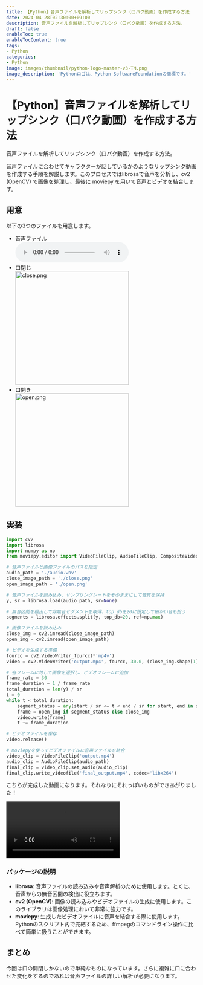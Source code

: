```yaml
---
title: 【Python】音声ファイルを解析してリップシンク（口パク動画）を作成する方法
date: 2024-04-28T02:30:00+09:00
description: 音声ファイルを解析してリップシンク（口パク動画）を作成する方法。
draft: false
enableToc: true
enableTocContent: true
tags: 
- Python
categories: 
- Python
image: images/thumbnail/python-logo-master-v3-TM.png
image_description: 'Pythonロゴは、Python SoftwareFoundationの商標です。'
---
```


# 【Python】音声ファイルを解析してリップシンク（口パク動画）を作成する方法

音声ファイルを解析してリップシンク（口パク動画）を作成する方法。

音声ファイルに合わせてキャラクターが話しているかのようなリップシンク動画を作成する手順を解説します。このプロセスではlibrosaで音声を分析し、cv2 (OpenCV) で画像を処理し、最後に moviepy を用いて音声とビデオを結合します。

## 用意

以下の3つのファイルを用意します。

- 音声ファイル<br><audio controls src="/tech/2024/04/28/python-lip-sync/audio.wav"></audio>
- 口閉じ<br><img src="/tech/2024/04/28/python-lip-sync/close.png" alt="close.png" style="width:300px;" />
- 口開き<br><img src="/tech/2024/04/28/python-lip-sync/open.png" alt="open.png" style="width:300px;" />

## 実装

```python
import cv2
import librosa
import numpy as np
from moviepy.editor import VideoFileClip, AudioFileClip, CompositeVideoClip

# 音声ファイルと画像ファイルのパスを指定
audio_path = './audio.wav'
close_image_path = './close.png'
open_image_path = './open.png'

# 音声ファイルを読み込み、サンプリングレートをそのままにして音質を保持
y, sr = librosa.load(audio_path, sr=None)

# 無音区間を検出して非無音セグメントを取得、top_dbを20に設定して細かい音も拾う
segments = librosa.effects.split(y, top_db=20, ref=np.max)

# 画像ファイルを読み込み
close_img = cv2.imread(close_image_path)
open_img = cv2.imread(open_image_path)

# ビデオを生成する準備
fourcc = cv2.VideoWriter_fourcc(*'mp4v')
video = cv2.VideoWriter('output.mp4', fourcc, 30.0, (close_img.shape[1], close_img.shape[0]))

# 各フレームに対して画像を選択し、ビデオフレームに追加
frame_rate = 30
frame_duration = 1 / frame_rate
total_duration = len(y) / sr
t = 0
while t < total_duration:
    segment_status = any(start / sr <= t < end / sr for start, end in segments)
    frame = open_img if segment_status else close_img
    video.write(frame)
    t += frame_duration

# ビデオファイルを保存
video.release()

# moviepyを使ってビデオファイルに音声ファイルを結合
video_clip = VideoFileClip('output.mp4')
audio_clip = AudioFileClip(audio_path)
final_clip = video_clip.set_audio(audio_clip)
final_clip.write_videofile('final_output.mp4', codec='libx264')
```

こちらが完成した動画になります。それなりにそれっぽいものができあがりました！

<video controls style="width:300px;" src="/tech/2024/04/28/python-lip-sync/video.mp4" ></video>

### パッケージの説明

- **librosa**: 音声ファイルの読み込みや音声解析のために使用します。とくに、音声からの無音区間の検出に役立ちます。
- **cv2 (OpenCV)**: 画像の読み込みやビデオファイルの生成に使用します。このライブラリは画像処理において非常に強力です。
- **moviepy**: 生成したビデオファイルに音声を結合する際に使用します。Pythonのスクリプト内で完結するため、ffmpegのコマンドライン操作に比べて簡単に扱うことができます。

## まとめ

今回は口の開閉しかないので単純なものになっています。さらに複雑に口に合わせた変化をするのであれば音声ファイルの詳しい解析が必要になります。

